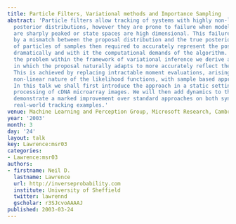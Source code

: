 ```yaml
---
title: Particle Filters, Variational methods and Importance Sampling
abstract: 'Particle filters allow tracking of systems with highly non-linear, multi-modal
  posterior distributions, however they are prone to failure when model likelihoods
  are sharply peaked or state spaces are high dimensional. This failure is caused
  by a mismatch between the proposal distribution and the true posterior. The number
  of particles of samples then required to accurately represent the posterior increases
  dramatically and with it the computational demands of the algorithm. By formulating
  the problem within the framework of variational inference we derive an algorithm
  in which the proposal naturally adapts to more accurately reflect the true posterior.
  This is achieved by replacing intractable moment evaluations, arising from the highly
  non-linear nature of the likelihood functions, with sample based approximations.
  In this talk we shall first introduce the approach in a static setting: Bayesian
  processing of cDNA microarray images. We will then add dynamics to the model and
  demonstrate a marked improvement over standard approaches on both synthetic and
  real-world tracking examples.'
venue: Machine Learning and Perception Group, Microsoft Research, Cambridge, U.K.
year: '2003'
month: 3
day: '24'
layout: talk
key: Lawrence:msr03
categories:
- Lawrence:msr03
authors:
- firstname: Neil D.
  lastname: Lawrence
  url: http://inverseprobability.com
  institute: University of Sheffield
  twitter: lawrennd
  gscholar: r3SJcvoAAAAJ
published: 2003-03-24
---
```

